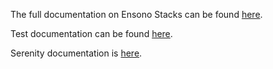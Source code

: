 The full documentation on Ensono Stacks can be found [here](https://stacks.ensono.com/).

Test documentation can be found [here](https://stacks.ensono.com/docs/workloads/azure/backend/java/testing/testing_java).

Serenity documentation is [here](https://stacks.ensono.com/docs/workloads/azure/backend/java/testing/execute_serenity_api_tests).
